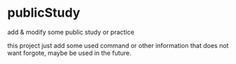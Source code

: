 # publicStudy
add &amp; modify some public study or practice 

this project just add some used command or other information  that does not want forgote, maybe be used in the future.
